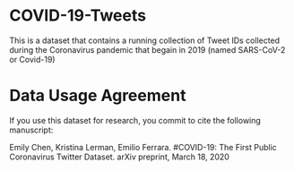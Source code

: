 # COVID-19-Tweets
This is a dataset that contains a running collection of Tweet IDs collected during the Coronavirus pandemic that begain in 2019 (named SARS-CoV-2 or Covid-19)

# Data Usage Agreement
If you use this dataset for research, you commit to cite the following manuscript:

Emily Chen, Kristina Lerman, Emilio Ferrara. #COVID-19: The First Public Coronavirus Twitter Dataset. arXiv preprint, March 18, 2020
